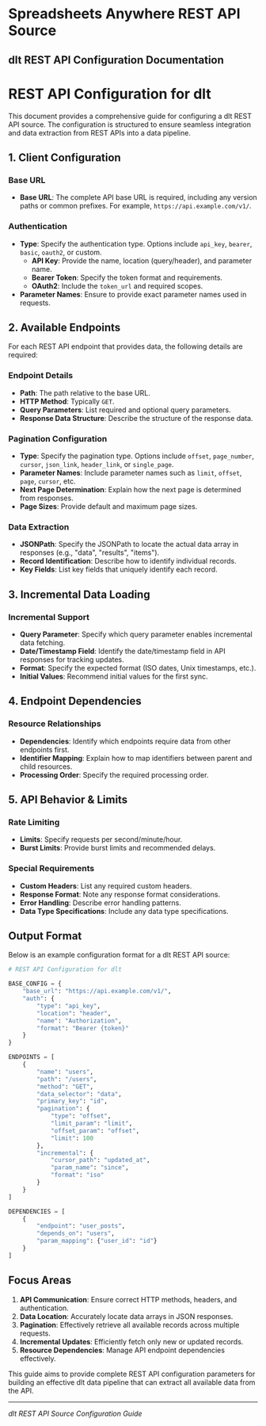 # Spreadsheets Anywhere REST API Source

## dlt REST API Configuration Documentation

# REST API Configuration for dlt

This document provides a comprehensive guide for configuring a dlt REST API source. The configuration is structured to ensure seamless integration and data extraction from REST APIs into a data pipeline.

## 1. Client Configuration

### Base URL
- **Base URL**: The complete API base URL is required, including any version paths or common prefixes. For example, `https://api.example.com/v1/`.

### Authentication
- **Type**: Specify the authentication type. Options include `api_key`, `bearer`, `basic`, `oauth2`, or custom.
  - **API Key**: Provide the name, location (query/header), and parameter name.
  - **Bearer Token**: Specify the token format and requirements.
  - **OAuth2**: Include the `token_url` and required scopes.
- **Parameter Names**: Ensure to provide exact parameter names used in requests.

## 2. Available Endpoints

For each REST API endpoint that provides data, the following details are required:

### Endpoint Details
- **Path**: The path relative to the base URL.
- **HTTP Method**: Typically `GET`.
- **Query Parameters**: List required and optional query parameters.
- **Response Data Structure**: Describe the structure of the response data.

### Pagination Configuration
- **Type**: Specify the pagination type. Options include `offset`, `page_number`, `cursor`, `json_link`, `header_link`, or `single_page`.
- **Parameter Names**: Include parameter names such as `limit`, `offset`, `page`, `cursor`, etc.
- **Next Page Determination**: Explain how the next page is determined from responses.
- **Page Sizes**: Provide default and maximum page sizes.

### Data Extraction
- **JSONPath**: Specify the JSONPath to locate the actual data array in responses (e.g., "data", "results", "items").
- **Record Identification**: Describe how to identify individual records.
- **Key Fields**: List key fields that uniquely identify each record.

## 3. Incremental Data Loading

### Incremental Support
- **Query Parameter**: Specify which query parameter enables incremental data fetching.
- **Date/Timestamp Field**: Identify the date/timestamp field in API responses for tracking updates.
- **Format**: Specify the expected format (ISO dates, Unix timestamps, etc.).
- **Initial Values**: Recommend initial values for the first sync.

## 4. Endpoint Dependencies

### Resource Relationships
- **Dependencies**: Identify which endpoints require data from other endpoints first.
- **Identifier Mapping**: Explain how to map identifiers between parent and child resources.
- **Processing Order**: Specify the required processing order.

## 5. API Behavior & Limits

### Rate Limiting
- **Limits**: Specify requests per second/minute/hour.
- **Burst Limits**: Provide burst limits and recommended delays.

### Special Requirements
- **Custom Headers**: List any required custom headers.
- **Response Format**: Note any response format considerations.
- **Error Handling**: Describe error handling patterns.
- **Data Type Specifications**: Include any data type specifications.

## Output Format

Below is an example configuration format for a dlt REST API source:

```python
# REST API Configuration for dlt

BASE_CONFIG = {
    "base_url": "https://api.example.com/v1/",
    "auth": {
        "type": "api_key",
        "location": "header",
        "name": "Authorization",
        "format": "Bearer {token}"
    }
}

ENDPOINTS = [
    {
        "name": "users",
        "path": "/users",
        "method": "GET",
        "data_selector": "data",
        "primary_key": "id",
        "pagination": {
            "type": "offset",
            "limit_param": "limit",
            "offset_param": "offset",
            "limit": 100
        },
        "incremental": {
            "cursor_path": "updated_at",
            "param_name": "since",
            "format": "iso"
        }
    }
]

DEPENDENCIES = [
    {
        "endpoint": "user_posts", 
        "depends_on": "users",
        "param_mapping": {"user_id": "id"}
    }
]
```

## Focus Areas

1. **API Communication**: Ensure correct HTTP methods, headers, and authentication.
2. **Data Location**: Accurately locate data arrays in JSON responses.
3. **Pagination**: Effectively retrieve all available records across multiple requests.
4. **Incremental Updates**: Efficiently fetch only new or updated records.
5. **Resource Dependencies**: Manage API endpoint dependencies effectively.

This guide aims to provide complete REST API configuration parameters for building an effective dlt data pipeline that can extract all available data from the API.

---
*dlt REST API Source Configuration Guide*